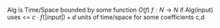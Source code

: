 Alg is Time/Space bounded by some function $O(f)$ $f: N \rightarrow N$
if Alg(input) uses <= $c \cdot f(|input|)+d$ units of time/space for some coefficients c,d
